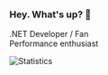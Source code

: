 ### Hey. What's up? 👋  
.NET Developer / Fan  
Performance enthusiast   

![Statistics](https://github-readme-stats.vercel.app/api?username=heathbm&show_icons=true&theme=tokyonight&count_private=true&hide=stars)
